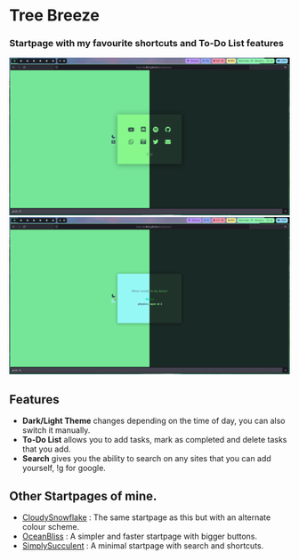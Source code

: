 # Tree Breeze
### Startpage with my favourite shortcuts and To-Do List features

![image](assets/treebreeze-card-preview.png)
![image](assets/treebreeze-todo-preview.png) 

## Features
- **Dark/Light Theme** changes depending on the time of day, you can also switch it manually.
- **To-Do List** allows you to add tasks, mark as completed and delete tasks that you add.
- **Search** gives you the ability to search on any sites that you can add yourself, !g for google.

## Other Startpages of mine.
- [CloudySnowflake](https://github.com/Z-8Bit/cloudysnowflake) : The same startpage as this but with an alternate colour scheme.
- [OceanBliss](https://github.com/Z-8Bit/oceanbliss) : A simpler and faster startpage with bigger buttons.
- [SimplySucculent](https://github.com/Z-8Bit/cloudysnowflake) : A minimal startpage with search and shortcuts.


